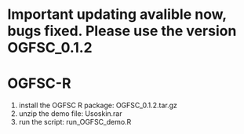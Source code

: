 # Important updating avalible now, bugs fixed. Please use the version OGFSC_0.1.2

# OGFSC-R
1. install the OGFSC R package: OGFSC_0.1.2.tar.gz
2. unzip the demo file: Usoskin.rar
3. run the script: run_OGFSC_demo.R
